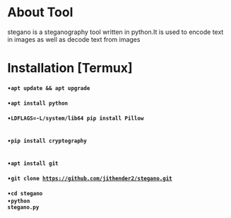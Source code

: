 # About Tool 
stegano is a steganography tool written in python.It is used to encode text in images as well as decode text from images 
# Installation [Termux]
•<code><b>apt update && apt upgrade</b> </code></br></br>
•<code><b>apt install python</b> </code></br></br>
•<code><b>LDFLAGS=-L/system/lib64 pip install Pillow</b> </code></br></br>
•<code><b>pip install cryptography</b> </code></br></br>
•<code><b>apt install git</b> </code></br></br>
•<code><b>git clone https://github.com/jithender2/stegano.git</b> </code></br>
•<code><b>cd stegano</b></code></br>
•<code><b>python stegano.py</b></code></br>

